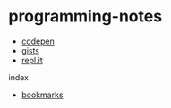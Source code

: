 # programming-notes

* [codepen](https://codepen.io/nntrn/)
* [gists](https://gist.github.com/nntrn)
* [repl.it](https://repl.it/@nntrn)


index
* [bookmarks](bookmarks.md)